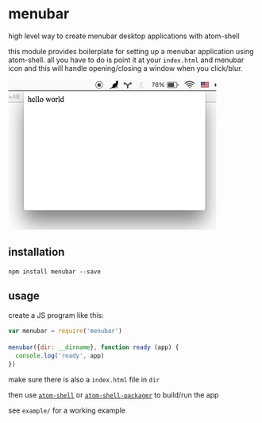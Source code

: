 # menubar

high level way to create menubar desktop applications with atom-shell

this module provides boilerplate for setting up a menubar application using atom-shell. all you have to do is point it at your `index.html` and menubar icon and this will handle opening/closing a window when you click/blur.

![screenshot](screenshot.png)

## installation

```
npm install menubar --save
```

## usage

create a JS program like this:

```js
var menubar = require('menubar')

menubar({dir: __dirname}, function ready (app) {
  console.log('ready', app)
})
```

make sure there is also a `index.html` file in `dir`

then use [`atom-shell`](https://npmjs.org/atom-shell) or [`atom-shell-packager`](https://npmjs.org/atom-shell-packager) to build/run the app

see `example/` for a working example
